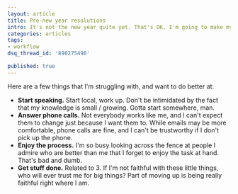```yaml
---
layout: article
title: Pre-new year resolutions
intro: It's not the new year quite yet. That's OK. I'm going to make my resolutions early.
categories: articles
tags:
- workflow
dsq_thread_id: '890275490'

published: true
---
```



Here are a few things that I'm struggling with, and want to do better at:

  * **Start speaking.** Start local, work up. Don't be intimidated by the fact that my knowledge is small / growing. Gotta start somewhere, man.
  * **Answer phone calls.** Not everybody works like me, and I can't expect them to change just because I want them to. While emails may be more comfortable, phone calls are fine, and I can't be trustworthy if I don't pick up the phone.
  * **Enjoy the process.** I'm so busy looking across the fence at people I admire who are better than me that I forget to enjoy the task at hand. That's bad and dumb.
  * **Get stuff done.** Related to 3. If I'm not faithful with these little things, who will ever trust me for big things? Part of moving up is being really faithful right where I am.